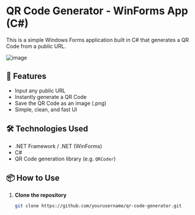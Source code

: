 # QR Code Generator - WinForms App (C#)

This is a simple Windows Forms application built in C# that generates a QR Code from a public URL.

![image](https://github.com/user-attachments/assets/c2082ed3-7412-429d-8330-c57da5f15c00)



## 🚀 Features

- Input any public URL
- Instantly generate a QR Code
- Save the QR Code as an image (.png)
- Simple, clean, and fast UI

## 🛠️ Technologies Used

- .NET Framework / .NET (WinForms)
- C#
- QR Code generation library (e.g. `QRCoder`)

## 📦 How to Use

1. **Clone the repository**
   ```bash
   git clone https://github.com/yourusername/qr-code-generator.git
